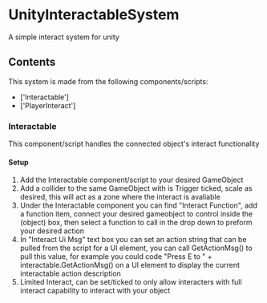 # UnityInteractableSystem
A simple interact system for unity

## Contents

This system is made from the following components/scripts:
- ['Interactable']
- ['PlayerInteract']

### Interactable

This component/script handles the connected object's interact functionality

#### Setup
1. Add the Interactable component/script to your desired GameObject
2. Add a collider to the same GameObject with is Trigger ticked, scale as desired, this will act as a zone where the interact is avaliable
3. Under the Interactable component you can find "Interact Function", add a function item, connect your desired gameobject to control inside the (object) box, then select a function to call in the drop down to preform your desired action
4. In "Interact Ui Msg" text box you can set an action string that can be pulled from the script for a UI element, you can call GetActionMsg() to pull this value, for example you could code "Press E to " + interactable.GetActionMsg() on a UI element to display the current interactable action description
5. Limited Interact, can be set/ticked to only allow interacters with full interact capability to interact with your object
